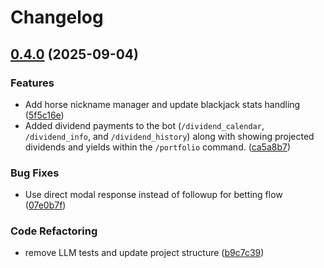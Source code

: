 # Changelog

## [0.4.0](https://github.com/Kian-Abdalkhani/discordbot_commands/compare/discordbotv0.3.0...discordbotv0.4.0) (2025-09-04)


### Features

* Add horse nickname manager and update blackjack stats handling ([5f5c16e](https://github.com/Kian-Abdalkhani/discordbot_commands/commit/5f5c16ead9cbdaeff1011b56e855c27d9e9d9530))
* Added dividend payments to the bot (`/dividend_calendar`, `/dividend_info`, and `/dividend_history`) along with showing projected dividends and yields within the `/portfolio` command. ([ca5a8b7](https://github.com/Kian-Abdalkhani/discordbot_commands/commit/ca5a8b738d8df9cfae42b7bf4e1c40690a9f884c))


### Bug Fixes

* Use direct modal response instead of followup for betting flow ([07e0b7f](https://github.com/Kian-Abdalkhani/discordbot_commands/commit/07e0b7f91f7f20c5c44539e50007e4101f8cc6bf))


### Code Refactoring

* remove LLM tests and update project structure ([b9c7c39](https://github.com/Kian-Abdalkhani/discordbot_commands/commit/b9c7c3932f5191dc6ae73f383d3fdc1b4b5f32ec))
